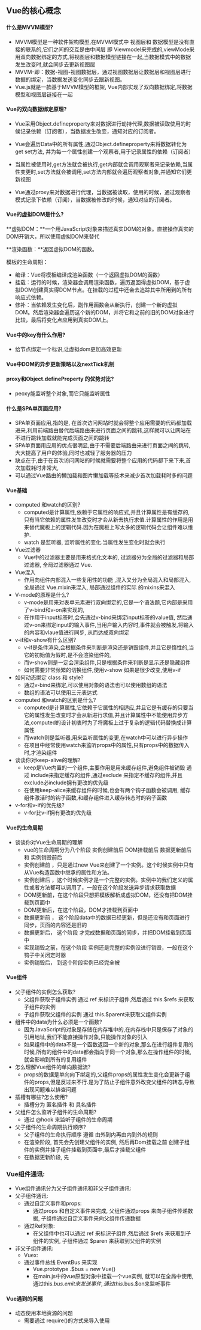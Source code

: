 

## Vue的核心概念

#### 什么是MVVM模型?

- MVVM模型是一种软件架构模型,在MVVM模式中 视图层和 数据模型是没有直接的联系的,它们之间的交互是由中间层 即 Viewmodel来完成的,viewMode采用双向数据绑定的方式,将视图层和数据模型链接在一起,当数据模式中的数据发生改变时,就会同步去更新视图层
- MVVM-即：数据-视图-视图数据层，通过视图数据层让数据层和视图层进行数据的绑定，当数据发送变化同步去跟新视图。
- Vue.js就是一款基于MVVM模型的框架, Vue内部实现了双向数据绑定,将数据模型和视图层链接在一起

#### Vue的双向数据绑定原理?

- Vue采用Object.defineproperty来对数据进行劫持代理,数据被读取使用的时候记录依赖（订阅者），当数据发生改变，通知对应的订阅者。
- Vue会遍历Data中的所有属性,通过Object.defineproperty来将数据转化为 get set方法, 并为每一个属性创建一个观察者,用于记录属性的依赖（订阅者）
- 当属性被使用时,get方法就会被执行,get内部就会调用观察者来记录依赖,当属性变更时,set方法就会被调用,set方法内部就会遍历观察者对象,并通知它们更新视图



- Vue通过proxy来对数据进行代理，当数据被读取，使用的时候，通过观察者模式记录下依赖（订阅），当数据被修改的时候，通知对应的订阅者。

#### Vue的虚拟DOM是什么?

**虚拟DOM：**一个用JavaScript对象来描述真实DOM的对象。直接操作真实的DOM开销大，所以使用虚拟DOM来替代

**渲染函数：**返回虚拟DOM的函数。

模板的生命周期：

- 编译：Vue将模板编译成渲染函数（一个返回虚拟DOM的函数）
- 挂载：运行的时候，渲染器会调用渲染函数，遍历返回得虚拟DOM，基于虚拟DOM创建真实得DOM节点。在挂载的过程中还会去追踪其中所用到的所有响应式依赖。
- 修补：当依赖发生变化后，副作用函数会从新执行，创建一个新的虚拟DOM。然后渲染器会遍历这个新的DOM，并将它和之前的旧的DOM对象进行比较，最后将变化点应用到真实DOM上。

#### Vue中的key有什么作用?

- 给节点绑定一个标识,让虚拟dom更加高效更新

#### Vue中DOM的异步更新策略以及nextTick机制

#### proxy和Object.defineProperty 的优势对比?

- peoxy能监听整个对象,而它只能监听属性



#### 什么是SPA单页面应用?

- SPA单页面应用,指的是, 在首次访问网站时就会将整个应用需要的代码都加载进来,利用前端路由替代后端路由来进行页面之间的跳转,这样就可以让网站在不进行跳转加载就能完成页面之间的跳转
- SPA单页面用应用的优点很明显,由于不需要后端路由来进行页面之间的跳转,大大提高了用户的体验,同时也减轻了服务器的压力
- 缺点在于,由于在首次访问网站的时候就需要将整个应用的代码都下来下来,首次加载耗时非常大,
- 可以通过Vue路由的懒加载和图片懒加载等技术来减少首次加载耗时多的问题



#### Vue基础

- computed 和watch的区别?
  - computed是计算属性,依赖于它属性的响应式,并且计算属性是有缓存的,只有当它依赖的属性发生改变时才会从新去执行求值.计算属性的作用是用来替代魔板上的逻辑代码.因为在魔板上写太多的逻辑代码会让组件难以维护.
  - watch 是监听器, 监听属性的变化.当属性发生变化时就会执行
- Vue过滤器 
  - Vue中的过滤器主要是用来格式化文本的, 过滤器分为全局的过滤器和局部过滤器, 全局过滤器通过 Vue.
- Vue混入
  - 作用向组件内部混入一些复用性的功能 ,混入又分为全局混入和局部混入, 全局通过 Vue.mixin来混入, 局部通过组件的实际 的mixins来混入
- V-mode的原理是什么?
  - v-mode是用来对表单元素进行双向绑定的,它是一个语法题,它内部是采用了v-bind和v-on来实现的,
  - 在作用于input标签时,会先通过v-bind来绑定input标签的value值, 然后通过v-on来绑定input的输入事件,当用户输入内容时,事件就会被触发,将输入的内容和vlaue值进行同步, 从而达成双向绑定
- v-if和v-show有什么区别?
  - v-if是条件渲染,会根据条件来判断是渲染还是销毁组件,并且它是惰性的,当它的初始值为假时,是不会渲染组件的,
  - 而v-show则是一定会渲染组件,只是根据条件来判断是显示还是隐藏组件
  - 如何需要非常频繁的切换组件,使用v-show 如果是很少改变,使用v-if
- 如何动态绑定 class 和 style?
  - 通过v-bind来绑定,可以使用对象的语法也可以使用数组的语法
  - 数组的语法可以使用三元表达式
- computed 和watch的区别是什么?
  - computed是计算属性,它依赖于它属性的相适应,并且它是有缓存的只要当它的属性发生改变时才会从新进行求值,并且计算属性中不能使用异步方法,computed的设计初衷时为了将魔板上过于复杂的逻辑代码替换成计算属性
  - 而watch则是监听器,用来监听属性的变更,在watch中可以进行异步操作
  - 在项目中经常使用watch来监听props中的属性,只有props中的数据传入时,才渲染组件
- 谈谈你对keep-alive的理解?
  - keep是Vue内置的一个组件,主要作用是用来缓存组件,避免组件被销毁 通过 include来指定缓存的组件,通过exclude 来指定不缓存的组件,并且 exclude必include拥有更改的优先级
  - 在使用keep-alice来缓存组件的时候,也会有两个钩子函数会被调用, 缓存组件激活时的钩子函数,和缓存组件进入缓存转态时的钩子函数
- v-for和v-if的优先级?
  - v-for比v-if拥有更改的优先级



#### Vue的生命周期

- 谈谈你对Vue生命周期的理解
  - vue的生命周期分为八个阶段 实例创建前后 DOM挂载前后  数据更新前后 和 实例销毁前后
  - 实例创建前 ，只是通过new Vue来创建了一个实例。这个时候实例中只有从Vue构造函数中继承的属性和方法。
  - 实例创建后 ，这个时候实例才是一个完整的实例。实例中的我们定义的属性或者方法都可以调用了，一般在这个阶段发送异步请求获取数据
  - DOM更新前，在这个阶段只想把模板解析成虚拟DOM，还没有把DOM挂载到页面中
  - DOM更新后，在这个阶段，DOM才挂载到页面中
  - 数据更新前 ， 这个阶段data中的数据已经更新，但是还没有和页面进行同步，页面的内容还是旧的
  - 数据更新后，  这个阶段 才完成数据和页面的同步，并把DOM挂载到页面中
  - 实现销毁之前，在这个阶段 实例还是完整的实例没进行销毁，一般在这个钩子中关闭定时器
  - 实例销毁后， 到这个阶段实例已经完全被



#### Vue组件

- 父子组件的实例怎么获取?
  - 父组件获取子组件实例  通过 ref 来标识子组件,然后通过 this.$refs 来获取子组件的实例
  - 子组件获取父组件的实例 通过 this.$parent来获取父组件实例
- 组件中的data为什么必须是一个函数?
  - 因为JavaScript的对象是存储在内存堆中的,在内存栈中只是保存了对象的引用地址,我们不能直接操作对象,只能操作对象的引入
  - 如果组件中的data不是一个函数返回一个新的对象,那么在进行组件复用的时候,所有的组件中的data都会指向于同一个对象,那么在操作组件的时候,就会影响到所有的复用组件
- 怎么理解Vue组件的单向数据流?
  - props的数据是单向向下绑定的,父组件props的属性发生变化会更新子组件的props,但是反过来不行.是为了防止子组件意外改变父组件的转态,导致出现问题难以排查问题
- 插槽有哪些?怎么使用?
  - 插槽分为 匿名插件 和 具名插件
- 父组件怎么监听子组件的生命周期?
  - 通过 @hook 来监听子组件的生命周期
- 父子组件的生命周期执行顺序?
  - 父子组件的生命执行顺序 遵循  由外到内再由内到外的规则
  - 在渲染阶段, 首先会先创建父组件的实例, 然后再Dom挂载之前 创建子组件的实例并挂子组件挂载到页面中,最后才挂载父组件
  - 在数据更新阶段, 先

### Vue组件通讯:

- Vue组件通讯分为父子组件通讯和非父子组件通讯:
- 父子组件通讯:
  - 通过自定义事件和props:
    - 通过props 和自定义事件来完成, 父组件通过props 来向子组件传递数据, 子组件通过自定义事件来向父组件传递数据
  - 通过Ref对象:
    - 在父组件中也可以通过 ref 来标识子组件,然后通过 $refs 来获取到子组件的实例, 子组件通过 $paren 来获取到父组件的实例
- 非父子组件通讯:
  - Vuex:
  - 通过事件总线 EventBus 来实现
    - Vue.prototype .$bus = new Vue()
    - 在main.js中的vue原型对象中挂载一个vue实例, 就可以在全局中使用, 通过this.$bus.emit来发送事件,通过this.$bus.$on来监听事件



#### Vue遇到的问题

- 动态使用本地资源的问题
  - 需要通过 require()的方式来导入使用

